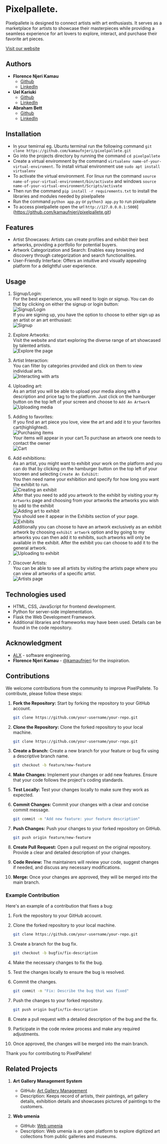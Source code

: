 # Pixelpallete.
Pixelpallete is designed to connect artists with art enthusiasts. It serves as a marketplace for artists to showcase their masterpieces while providing a seamless experience for art lovers to explore, interact, and purchase their favorite art pieces.

[Visit our website](https://kamaufnjeri.github.io)

## Authors
* **Florence Njeri Kamau**
  - [Github](https://github.com/kamaufnjeri)
  - [LinkedIn](https://www.linkedin.com/in/florence-kamau-696874241/)
* **Uel Kariuki**
  - [Github](https://github.com/uelkariuki)
  - [LinkedIn](https://www.linkedin.com/in/uel-kariuki/)
* **Abraham Bett**
  - [Github](https://github.com/abraham-ship)
  - [LinkedIn](https://www.linkedin.com/in/abraham-bett-006245199/)

## Installation
* In your temirnal eg. Ubuntu terminal run the following command `git clone https://github.com/kamaufnjeri/pixelpallete.git`
* Go into the projects directory by running the command `cd pixelpallete`
* Create a virtual enviromnent by the command `virtualenv name-of-your-virtual-enviroment`. To install virtual environment use `sudo apt install virtualenv`
* To activate the virtual environment. For linux run the command `source name-of-your-virtual-environment/bin/activate` and windows `source name-of-your-virtual-environment/Scripts/activate`
* Then run the command `pip install -r requirements.txt` to install the libraries and modules needed by pixelpallete
* Run the command `python app.py` or `python3 app.py` to run pixelpallete
* To access pixelpallete open the url `http://127.0.0.0.1:5000`](https://github.com/kamaufnjeri/pixelpallete.git)

## Features
* Artist Showcases: Artists can create profiles and exhibit their best artworks, providing a portfolio for potential buyers.
* Artwork Categorization and Search: Enables easy browsing and discovery through categorization and search functionalities.
* User-Friendly Interface: Offers an intuitive and visually appealing platform for a delightful user experience.

## Usage
1. Signup/Login:<br>
For the best experience, you will need to login or signup. You can do that by clicking on either the signup or login button:<br>
![Signup/Login](screenshots/home.jpg)<br>
If you are signing up, you have the option to choose to either sign up as an artist or an art enthusiast:<br>
![Signup](screenshots/sign.jpg)<br>

2. Explore Artworks:<br>
Visit the website and start exploring the diverse range of art showcased by talented artists.<br>
![Explore the page](screenshots/art.jpg)<br>

3. Artist Interaction:<br>
You can filter by categories provided and click on them to view individual arts.<br>
![Interacting with arts](screenshots/search.jpg)<br>

4. Uploading art:<br>
As an artist you will be able to upload your media along with a description and price tag to the platform. Just click on the hamburger button on the top left of your screen and choose to `Add An Artwork`<br>
![Uploading media](screenshots/upl.jpg)

5. Adding to favorites:<br>
If you find an art piece you love, view the art and add it to your favorites cart(highlighted).<br>
![Purchasing items](screenshots/cart.jpg)<br>
Your items will appear in your cart.To purchase an artwork one needs to contact the owner<br>
![Cart](screenshots/cart.png)<br>

6. Add exhibitions:<br>
As an artist, you might want to exhibit your work on the platform and you can do that by clicking on the hamburger button on the top left of your sccreen and selecting `Create An Exhibit`:<br>
You then need name your exhibition and specify for how long you want the exhibit to run.<br>
![Creating an exhibit](screenshots/create.jpg)<br>
After that you need to add you artwork to the exhibit by visiting your `My Artworks` page and choosing from your artworks the artworks you wish to add to the exhibit<br>
![Adding art to exhibit](screenshots/exhibit.jpg)<br>
You should see it appear in the Exhibits section of your page.<br>
![Exhibits](screenshots/count.jpg)<br>
Additionally you can choose to have an artwork exclusively as an exhibit artwork by choosing `exhibit artwork` option and by going to my artworks you can then add it to exhibits, such artworks will only be available in the exhibit. After the exhibit you can choose to add it to the general artwork.<br>
![Uploading to exhibit](screenshots/ty.jpg)<br>

7. Discover Artists:<br>
You can be able to see all artists by visiting the artists page where you can view all artworks of a specific artist.<br>
![Artists page](screenshots/artists.jpg)<br>

## Technologies used
* HTML, CSS, JavaScript for frontend development.
* Python for server-side implementation.
* Flask the Web Development Framework.
* Additional libraries and frameworks may have been used. Details can be found in the code repository.

## Acknowledgment
* [ALX](https://www.alxafrica.com/) - software engineering.
* **Florence Njeri Kamau** - [@kamaufnjeri](https://github.com/kamaufnjeri) for the inspiration.

## Contributions

We welcome contributions from the community to improve PixelPallete. To contribute, please follow these steps:

1. **Fork the Repository:** Start by forking the repository to your GitHub account.

    ```bash
    git clone https://github.com/your-username/your-repo.git
    ```

2. **Clone the Repository:** Clone the forked repository to your local machine.

    ```bash
    git clone https://github.com/your-username/your-repo.git
    ```

3. **Create a Branch:** Create a new branch for your feature or bug fix using a descriptive branch name.

    ```bash
    git checkout -b feature/new-feature
    ```

4. **Make Changes:** Implement your changes or add new features. Ensure that your code follows the project's coding standards.

5. **Test Locally:** Test your changes locally to make sure they work as expected.

6. **Commit Changes:** Commit your changes with a clear and concise commit message.

    ```bash
    git commit -m "Add new feature: your feature description"
    ```

7. **Push Changes:** Push your changes to your forked repository on GitHub.

    ```bash
    git push origin feature/new-feature
    ```

8. **Create Pull Request:** Open a pull request on the original repository. Provide a clear and detailed description of your changes.

9. **Code Review:** The maintainers will review your code, suggest changes if needed, and discuss any necessary modifications.

10. **Merge:** Once your changes are approved, they will be merged into the main branch.

### Example Contribution

Here's an example of a contribution that fixes a bug:

1. Fork the repository to your GitHub account.

2. Clone the forked repository to your local machine.

    ```bash
    git clone https://github.com/your-username/your-repo.git
    ```

3. Create a branch for the bug fix.

    ```bash
    git checkout -b bugfix/fix-description
    ```

4. Make the necessary changes to fix the bug.

5. Test the changes locally to ensure the bug is resolved.

6. Commit the changes.

    ```bash
    git commit -m "Fix: Describe the bug that was fixed"
    ```

7. Push the changes to your forked repository.

    ```bash
    git push origin bugfix/fix-description
    ```

8. Create a pull request with a detailed description of the bug and the fix.

9. Participate in the code review process and make any required adjustments.

10. Once approved, the changes will be merged into the main branch.

Thank you for contributing to PixelPallete!

## Related Projects
1. **Art Gallery Management System**
   - GitHub: [Art Gallery Management](https://github.com/roshan02/Art-Gallery-Management-System)
   - Description: Keeps record of artists, their paintings, art gallery details, exhibition details and showcases pictures of paintings to the customers.
  
2. **Web umenia**
   - GitHub: [Web umenia](https://github.com/SlovakNationalGallery/webumenia.sk)
   - Description: Web umenia is an open platform to explore digitized art collections from public galleries and museums.
